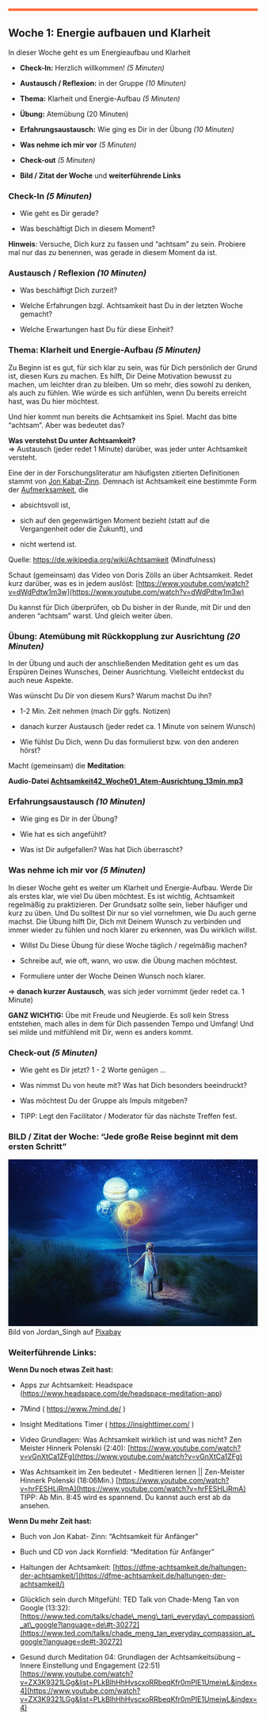 

![](./images/OrangeLine.png)

## Woche 1: Energie aufbauen und Klarheit

In dieser Woche geht es um Energieaufbau und Klarheit

-   **Check-In:** Herzlich willkommen! *(5 Minuten)*

-   **Austausch / Reflexion:** in der Gruppe *(10 Minuten)*

-   **Thema:** Klarheit und Energie-Aufbau *(5 Minuten)*

-   **Übung:** Atemübung (20 Minuten)

-   **Erfahrungsaustausch:** Wie ging es Dir in der Übung *(10 Minuten)*

-   **Was nehme ich mir vor** *(5 Minuten)*

-   **Check-out** *(5 Minuten)*

-   **Bild / Zitat der Woche** und **weiterführende Links**

### Check-In *(5 Minuten)*

-   Wie geht es Dir gerade?

-   Was beschäftigt Dich in diesem Moment?

**Hinweis**: Versuche, Dich kurz zu fassen und “achtsam” zu sein.
Probiere mal nur das zu benennen, was gerade in diesem Moment da ist.

### Austausch / Reflexion *(10 Minuten)*

-   Was beschäftigt Dich zurzeit?

-   Welche Erfahrungen bzgl. Achtsamkeit hast Du in der letzten Woche
    gemacht?

-   Welche Erwartungen hast Du für diese Einheit?

### Thema: Klarheit und Energie-Aufbau *(5 Minuten)*

Zu Beginn ist es gut, für sich klar zu sein, was für Dich persönlich der
Grund ist, diesen Kurs zu machen. Es hilft, Dir Deine Motivation bewusst
zu machen, um leichter dran zu bleiben. Um so mehr, dies sowohl zu
denken, als auch zu fühlen. Wie würde es sich anfühlen, wenn Du bereits
erreicht hast, was Du hier möchtest.

Und hier kommt nun bereits die Achtsamkeit ins Spiel. Macht das bitte
“achtsam”. Aber was bedeutet das?

**Was verstehst Du unter Achtsamkeit?**  
=&gt; Austausch (jeder redet 1 Minute) darüber, was jeder unter
Achtsamkeit versteht.

Eine der in der Forschungsliteratur am häufigsten zitierten Definitionen
stammt von [Jon
Kabat-Zinn](https://de.wikipedia.org/wiki/Jon_Kabat-Zinn). Demnach
ist Achtsamkeit eine bestimmte Form der
[Aufmerksamkeit](https://de.wikipedia.org/wiki/Aufmerksamkeit),
die

-   absichtsvoll ist,

-   sich auf den gegenwärtigen Moment bezieht (statt auf die
    Vergangenheit oder die Zukunft), und

-   nicht wertend ist.

Quelle:
https://de.wikipedia.org/wiki/Achtsamkeit (Mindfulness)

Schaut (gemeinsam) das Video von Doris Zölls an über Achtsamkeit. Redet
kurz darüber, was es in jedem auslöst:
[https://www.youtube.com/watch?v=dWdPdtw1m3w](https://www.youtube.com/watch?v=dWdPdtw1m3w)

Du kannst für Dich überprüfen, ob Du bisher in der Runde, mit Dir und
den anderen “achtsam” warst. Und gleich weiter üben.

### Übung: Atemübung mit Rückkopplung zur Ausrichtung *(20 Minuten)*

In der Übung und auch der anschließenden Meditation geht es um das
Erspüren Deines Wunsches, Deiner Ausrichtung. Vielleicht entdeckst du auch neue Aspekte.

Was wünscht Du Dir von diesem Kurs? Warum machst Du ihn?

-   1-2 Min. Zeit nehmen (mach Dir ggfs. Notizen)

-   danach kurzer Austausch (jeder redet ca. 1 Minute von seinem Wunsch)

-   Wie fühlst Du Dich, wenn Du das formulierst bzw. von den anderen
    hörst?

Macht (gemeinsam) die **Meditation**:

**Audio-Datei [Achtsamkeit42_Woche01_Atem-Ausrichtung_13min.mp3](https://drive.google.com/file/d/1Ewuc9b1OhALE9L48Rzq3Ae8qo5L0_xBB/view?usp=sharing)**

### Erfahrungsaustausch *(10 Minuten)*

-   Wie ging es Dir in der Übung?

-   Wie hat es sich angefühlt?

-   Was ist Dir aufgefallen? Was hat Dich überrascht?

### Was nehme ich mir vor *(5 Minuten)*

In dieser Woche geht es weiter um Klarheit und Energie-Aufbau. Werde Dir
als erstes klar, wie viel Du üben möchtest. Es ist wichtig, Achtsamkeit
regelmäßig zu praktizieren. Der Grundsatz sollte sein, lieber häufiger
und kurz zu üben. Und Du solltest Dir nur so viel vornehmen, wie Du auch
gerne machst. Die Übung hilft Dir, Dich mit Deinem Wunsch zu verbinden
und immer wieder zu fühlen und noch klarer zu erkennen, was Du wirklich
willst.

-   Willst Du Diese Übung für diese Woche täglich / regelmäßig machen?

-   Schreibe auf, wie oft, wann, wo usw. die Übung machen möchtest.

-   Formuliere unter der Woche Deinen Wunsch noch klarer.

=&gt; **danach kurzer Austausch**, was sich jeder vornimmt (jeder redet
ca. 1 Minute)

**GANZ WICHTIG:** Übe mit Freude und Neugierde. Es soll kein Stress
entstehen, mach alles in dem für Dich passenden Tempo und Umfang! Und
sei milde und mitfühlend mit Dir, wenn es anders kommt.

### Check-out *(5 Minuten)*

-   Wie geht es Dir jetzt? 1 - 2 Worte genügen …

-   Was nimmst Du von heute mit? Was hat Dich besonders beeindruckt?

-   Was möchtest Du der Gruppe als Impuls mitgeben?

-   TIPP: Legt den Facilitator / Moderator für das nächste
    Treffen fest.

### BILD / Zitat der Woche: “Jede große Reise beginnt mit dem ersten Schritt”

![](./images/image7.png)
Bild von Jordan\_Singh auf
[Pixabay](https://pixabay.com/de/?utm_source=link-attribution&utm_medium=referral&utm_campaign=image&utm_content=2847508)

### Weiterführende Links:

**Wenn Du noch etwas Zeit hast:**

-   Apps zur Achtsamkeit: Headspace
    (https://www.headspace.com/de/headspace-meditation-app)

-   7Mind ( https://www.7mind.de/ )

-   Insight Meditations Timer ( https://insighttimer.com/ )

-   Video Grundlagen: Was Achtsamkeit wirklich ist und was nicht? Zen
    Meister Hinnerk Polenski (2:40):
    [https://www.youtube.com/watch?v=vGnXtCa1ZFg](https://www.youtube.com/watch?v=vGnXtCa1ZFg)

-   Was Achtsamkeit im Zen bedeutet - Meditieren lernen \|\| Zen-Meister
    Hinnerk Polenski (18:06Min.)
    [https://www.youtube.com/watch?v=hrFESHLiRmA](https://www.youtube.com/watch?v=hrFESHLiRmA)  
    TIPP: Ab Min. 8:45 wird es spannend. Du kannst auch erst ab da
    ansehen.

**Wenn Du mehr Zeit hast:**

-   Buch von Jon Kabat- Zinn: “Achtsamkeit für Anfänger”

-   Buch und CD von Jack Kornfield: “Meditation für Anfänger”

-   Haltungen der Achtsamkeit:
    [https://dfme-achtsamkeit.de/haltungen-der-achtsamkeit/](https://dfme-achtsamkeit.de/haltungen-der-achtsamkeit/)

-   Glücklich sein durch Mitgefühl: TED Talk von Chade-Meng Tan von
    Google (13:32):
    [https://www.ted.com/talks/chade\_meng\_tan\_everyday\_compassion\_at\_google?language=de\#t-30272](https://www.ted.com/talks/chade_meng_tan_everyday_compassion_at_google?language=de#t-30272)

-   Gesund durch Meditation 04: Grundlagen der Achtsamkeitsübung –
    Innere Einstellung und Engagement (22:51)
    [https://www.youtube.com/watch?v=ZX3K9321LGg&list=PLkBlhHhHvscxoRRbeqKfr0mPIE1UmeiwL&index=4](https://www.youtube.com/watch?v=ZX3K9321LGg&list=PLkBlhHhHvscxoRRbeqKfr0mPIE1UmeiwL&index=4)

